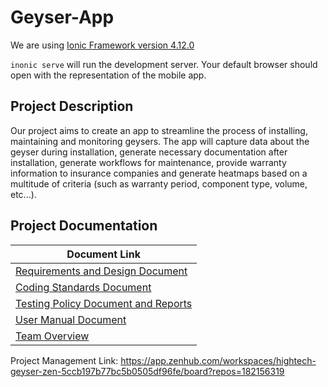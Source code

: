 
# Geyser-App

We are using [Ionic Framework version 4.12.0](https://ionicframework.com/)

`inonic serve` will run the development server. Your default browser should open with the representation of the mobile app.

## Project Description

Our project aims to create an app to streamline the process of installing, maintaining and monitoring geysers. The app will capture data about the geyser during installation, generate necessary documentation after installation, generate workflows for maintenance, provide warranty information to insurance companies and generate heatmaps based on a multitude of criteria (such as warranty period, component type, volume, etc...).

## Project Documentation
| Document Link                                                                                 |
|-----------------------------------------------------------------------------------------------|
|[Requirements and Design Document](https://github.com/cos301-2019-se/Geyser-App/tree/staging/documentation)       |
|[Coding Standards Document](https://github.com/cos301-2019-se/Geyser-App/tree/staging/documentation)                  	|
|[Testing Policy Document and Reports](https://github.com/cos301-2019-se/Geyser-App/tree/staging/documentation)  |
|[User Manual Document](https://github.com/cos301-2019-se/Geyser-App/tree/staging/documentation)                              	|
|[Team Overview]()                                      	|

Project Management Link: https://app.zenhub.com/workspaces/hightech-geyser-zen-5ccb197b77bc5b0505df96fe/board?repos=182156319
